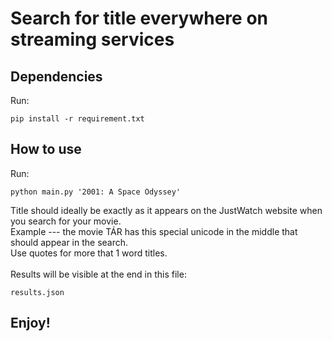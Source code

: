 # Search for title everywhere on streaming services

## Dependencies

Run:

```
pip install -r requirement.txt
```

## How to use

Run:

```
python main.py '2001: A Space Odyssey'
```

Title should ideally be exactly as it appears on the JustWatch website when you search for your movie.<br>
Example ---  the movie TÁR has this special unicode in the middle that should appear in the search.<br>
Use quotes for more that 1 word titles.
<br><br>
Results will be visible at the end in this file:
```
results.json
```

## Enjoy!